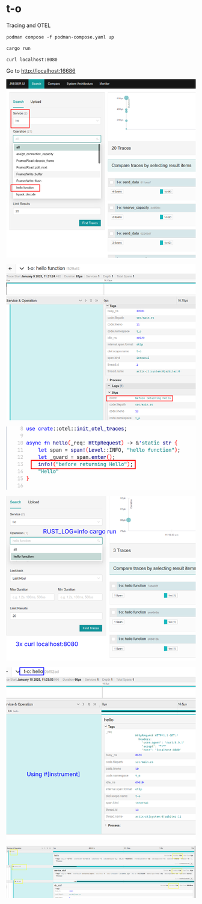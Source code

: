# t-o

Tracing and OTEL


```shell
podman compose -f podman-compose.yaml up
```

```shell
cargo run
```


```shell
curl localhost:8080
```

Go to [http://localhost:16686](http://localhost:16686)


![result-1](1.png)

![result-2](2.png)

![result-3](3.png)

![result-4](4.png)

![result-5](5.png)

![result-6](6.png)
